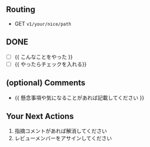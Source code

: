 ## Routing
- GET `v1/your/nice/path`

## DONE
- [ ] {{ こんなことをやった }}
- [ ] {{ やったらチェックを入れる}}

## (optional) Comments

- {{ 懸念事項や気になることがあれば記載してください }}

## Your Next Actions

1. 指摘コメントがあれば解消してください
2. レビューメンバーをアサインしてください
